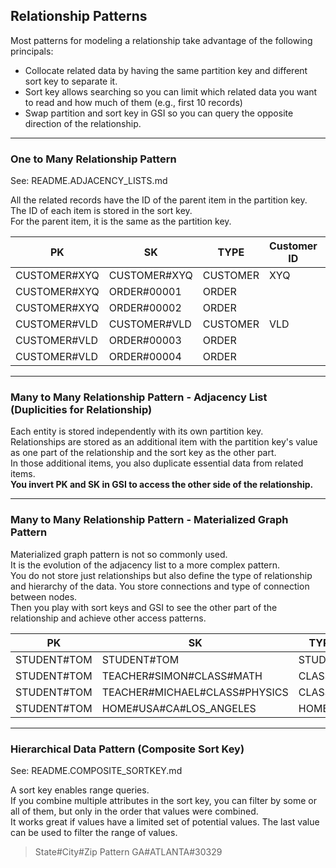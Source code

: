 ## Relationship Patterns

Most patterns for modeling a relationship take advantage of the following principals:

- Collocate related data by having the same partition key and different sort key to separate it.
- Sort key allows searching so you can limit which related data you want to read and how much of them (e.g., first 10 records)
- Swap partition and sort key in GSI so you can query the opposite direction of the relationship.

---

### One to Many Relationship Pattern

See: README.ADJACENCY_LISTS.md

All the related records have the ID of the parent item in the partition key.  
The ID of each item is stored in the sort key.  
For the parent item, it is the same as the partition key.

| PK           | SK           | TYPE     | Customer ID | Order ID | Name  |
| ------------ | ------------ | -------- | ----------- | -------- | ----- |
| CUSTOMER#XYQ | CUSTOMER#XYQ | CUSTOMER | XYQ         |          | Tom   |
| CUSTOMER#XYQ | ORDER#00001  | ORDER    |             | 00001    |       |
| CUSTOMER#XYQ | ORDER#00002  | ORDER    |             | 00002    |       |
| CUSTOMER#VLD | CUSTOMER#VLD | CUSTOMER | VLD         |          | Linda |
| CUSTOMER#VLD | ORDER#00003  | ORDER    |             | 00003    |       |
| CUSTOMER#VLD | ORDER#00004  | ORDER    |             | 00004    |       |

---

### Many to Many Relationship Pattern - Adjacency List (Duplicities for Relationship)

Each entity is stored independently with its own partition key.  
Relationships are stored as an additional item with the partition key's value as one part of the relationship and the sort key as the other part.  
In those additional items, you also duplicate essential data from related items.  
**You invert PK and SK in GSI to access the other side of the relationship.**

---

### Many to Many Relationship Pattern - Materialized Graph Pattern

Materialized graph pattern is not so commonly used.  
It is the evolution of the adjacency list to a more complex pattern.  
You do not store just relationships but also define the type of relationship and hierarchy of the data.
You store connections and type of connection between nodes.  
Then you play with sort keys and GSI to see the other part of the relationship and achieve other access patterns.

| PK          | SK                            | TYPE    | Subject | Name    | GSI1PK          | GSI1SK              |
| ----------- | ----------------------------- | ------- | ------- | ------- | --------------- | ------------------- |
| STUDENT#TOM | STUDENT#TOM                   | STUDENT |         | Tom     | STUDENT#TOM     | STUDENT#TOM         |
| STUDENT#TOM | TEACHER#SIMON#CLASS#MATH      | CLASS   | Math    | Simon   | TEACHER#SIMON   | CLASS#MATH          |
| STUDENT#TOM | TEACHER#MICHAEL#CLASS#PHYSICS | CLASS   | Physics | Michael | TEACHER#MICHAEL | CLASS#PHYSICS       |
| STUDENT#TOM | HOME#USA#CA#LOS_ANGELES       | HOME    |         |         | COUNTRY#USA     | HOME#CA#LOS_ANGELES |

---

### Hierarchical Data Pattern (Composite Sort Key)

See: README.COMPOSITE_SORTKEY.md

A sort key enables range queries.  
If you combine multiple attributes in the sort key, you can filter by some or all of them, but only in the order that values were combined.  
It works great if values have a limited set of potential values. The last value can be used to filter the range of values.

> State#City#Zip Pattern
> GA#ATLANTA#30329
